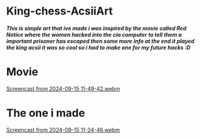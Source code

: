 # King-chess-AcsiiArt

##### This is simple art that ive made i was inspired by the movie called Red Notice where the women hacked into the cia computer to tell them a important prisoner has escaped then some more info at the end it played the king acsii it was so cool so i had to make one for my future hacks :D
# Movie 
[Screencast from 2024-09-15 11-49-42.webm](https://github.com/user-attachments/assets/220c7011-46db-4d69-bfcd-793845f26288)

# The one i made
[Screencast from 2024-09-15 11-34-46.webm](https://github.com/user-attachments/assets/72439170-a957-46e3-a2a6-b56331d6773a)
